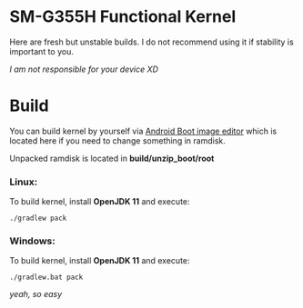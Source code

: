  # SM-G355H Functional Kernel 

Here are fresh but unstable builds. I do not recommend using it if stability is important to you.

*I am not responsible for your device XD*

# Build

You can build kernel by yourself via [Android Boot image editor](https://github.com/cfig/Android_boot_image_editor) which is located here if you need to change something in ramdisk.

Unpacked ramdisk is located in **build/unzip_boot/root**

### Linux:

To build kernel, install **OpenJDK 11** and execute:

    ./gradlew pack

### Windows:

To build kernel, install **OpenJDK 11** and execute:

    ./gradlew.bat pack

*yeah, so easy*
